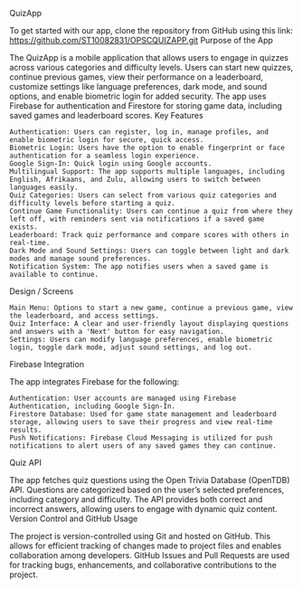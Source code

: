 QuizApp

To get started with our app, clone the repository from GitHub using this link: https://github.com/ST10082831/OPSCQUIZAPP.git
Purpose of the App

The QuizApp is a mobile application that allows users to engage in quizzes across various categories and difficulty levels. Users can start new quizzes, continue previous games, view their performance on a leaderboard, customize settings like language preferences, dark mode, and sound options, and enable biometric login for added security. The app uses Firebase for authentication and Firestore for storing game data, including saved games and leaderboard scores.
Key Features

    Authentication: Users can register, log in, manage profiles, and enable biometric login for secure, quick access.
    Biometric Login: Users have the option to enable fingerprint or face authentication for a seamless login experience.
    Google Sign-In: Quick login using Google accounts.
    Multilingual Support: The app supports multiple languages, including English, Afrikaans, and Zulu, allowing users to switch between languages easily.
    Quiz Categories: Users can select from various quiz categories and difficulty levels before starting a quiz.
    Continue Game Functionality: Users can continue a quiz from where they left off, with reminders sent via notifications if a saved game exists.
    Leaderboard: Track quiz performance and compare scores with others in real-time.
    Dark Mode and Sound Settings: Users can toggle between light and dark modes and manage sound preferences.
    Notification System: The app notifies users when a saved game is available to continue.

Design / Screens

    Main Menu: Options to start a new game, continue a previous game, view the leaderboard, and access settings.
    Quiz Interface: A clear and user-friendly layout displaying questions and answers with a 'Next' button for easy navigation.
    Settings: Users can modify language preferences, enable biometric login, toggle dark mode, adjust sound settings, and log out.

Firebase Integration

The app integrates Firebase for the following:

    Authentication: User accounts are managed using Firebase Authentication, including Google Sign-In.
    Firestore Database: Used for game state management and leaderboard storage, allowing users to save their progress and view real-time results.
    Push Notifications: Firebase Cloud Messaging is utilized for push notifications to alert users of any saved games they can continue.

Quiz API

The app fetches quiz questions using the Open Trivia Database (OpenTDB) API. Questions are categorized based on the user’s selected preferences, including category and difficulty. The API provides both correct and incorrect answers, allowing users to engage with dynamic quiz content.
Version Control and GitHub Usage

The project is version-controlled using Git and hosted on GitHub. This allows for efficient tracking of changes made to project files and enables collaboration among developers. GitHub Issues and Pull Requests are used for tracking bugs, enhancements, and collaborative contributions to the project.
